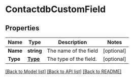 # ContactdbCustomField

## Properties

Name | Type | Description | Notes
------------ | ------------- | ------------- | -------------
**Name** | **string** | The name of the field |[optional] 
**Type** | [**Type**](Type.md) | The type of the field. |[optional] 

[[Back to Model list]](../README.md#documentation-for-models) [[Back to API list]](../README.md#documentation-for-api-endpoints) [[Back to README]](../README.md)


